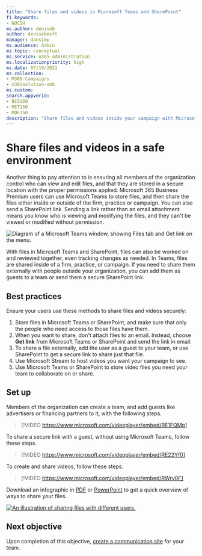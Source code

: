 ```yaml
---
title: "Share files and videos in Microsoft Teams and SharePoint"
f1.keywords:
- NOCSH
ms.author: deniseb
author: denisebmsft
manager: dansimp
ms.audience: Admin
ms.topic: conceptual
ms.service: o365-administration
ms.localizationpriority: high
ms.date: 07/19/2022
ms.collection: 
- M365-Campaigns
- m365solution-smb
ms.custom:
search.appverid:
- BCS160
- MET150
- MOE150
description: "Share files and videos inside your campaign with Microsoft Teams and SharePoint. Microsoft 365 Business premium includes Teams which is a great way to safely share files and videos."
---
```


# Share files and videos in a safe environment

Another thing to pay attention to is ensuring all members of the organization control who can view and edit files, and that they are stored in a secure location with the proper permissions applied. Microsoft 365 Business Premium users can use Microsoft Teams to store files, and then share the files either inside or outside of the firm, practice or campaign. You can also send a SharePoint link. Sending a link rather than an email attachment means you know who is viewing and modifying the files, and they can't be viewed or modified without permission.

![Diagram of a Microsoft Teams window, showing Files tab and Get link on the menu.](../media/m365-democracy-teams-sharefiles.png)

With files in Microsoft Teams and SharePoint, files can also be worked on and reviewed together, even tracking changes as needed. In Teams, files are shared inside of a firm, practice, or campaign. If you need to share them externally with people outside your organization, you can add them as guests to a team or send them a secure SharePoint link.

## Best practices

Ensure your users use these methods to share files and videos securely:

1. Store files in Microsoft Teams or SharePoint, and make sure that only the people who need access to those files have them.
2. When you want to share, don't attach files to an email. Instead, choose **Get link** from Microsoft Teams or SharePoint and send the link in email.
3. To share a file externally, add the user as a guest to your team, or use SharePoint to get a secure link to share just that file.
4. Use Microsoft Stream to host videos you want your campaign to see.
5. Use Microsoft Teams or SharePoint to store video files you need your team to collaborate on or share.

## Set up

Members of the organization can create a team, and add guests like advertisers or financing partners to it, with the following steps.

> [!VIDEO https://www.microsoft.com/videoplayer/embed/RE1FQMp]

To share a secure link with a guest, without using Microsoft Teams, follow these steps.

> [!VIDEO https://www.microsoft.com/videoplayer/embed/RE22Yf0]

To create and share videos, follow these steps.

> [!VIDEO https://www.microsoft.com/videoplayer/embed/RWrv0F]

Download an infographic in [PDF](https://go.microsoft.com/fwlink/?linkid=2079435) or [PowerPoint](https://go.microsoft.com/fwlink/?linkid=2079438) to get a quick overview of ways to share your files.

[![An illustration of sharing files with different users.](../media/ShareYourfiles-thumb-358x201.png)](https://go.microsoft.com/fwlink/?linkid=2079435)

## Next objective

Upon completion of this objective, [create a communication site](create-communications-site.md) for your team.

